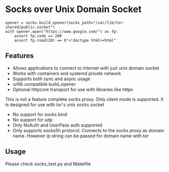# Socks over Unix Domain Socket

    opener = socks.build_opener(socks_path="/var/lib/tor-shared/public.socket")
    with opener.open("https://www.google.com/") as fp:
        assert fp.code == 200
        assert fp.read(20) == b"<!doctype html><html"

## Features
* Allows applications to connect to internet with just unix domain socket
* Works with containers and systemd private network
* Supports both sync and async usage
* urllib compatible build_opener
* Optional httpcore transport for use with libraries like httpx

This is not a feature complete socks proxy. Only client mode is supported. It is designed for use with tor's unix socks socket

* No support for socks bind
* No support for udp
* Only NoAuth and UserPass auth supported
* Only supports socks5h protocol. Connects to the socks proxy as domain name. However ip string can be passed for domain name with tor

## Usage

Please check socks_test.py and Makefile
